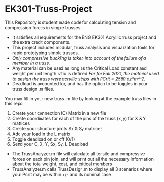 # EK301-Truss-Project
This Repository is student made code for calculating tension and compression forces in simple trusses. 
- It satisfies all requirements for the ENG EK301 Acryllic truss project and the extra credit components.
- This project includes modular, truss analysis and visualization tools for rapid prototyping simple trusses.
- _Only compressive buckling is taken into account of the failure of a member in a truss._
- Any material can be used as long as the Critical Load constant and weight per unit length ratio is defined._For for Fall 2021, the material used to design the truss were acryllic strips with PCrit = 2560 oz*m^-2_. 
- Deadload is accounted for, and has the option to be toggles in your truss design .m files.

You may fill in your new truss .m file by looking at the example truss files in this repo
1. Create your connection (C) Matrix in a new file
2. Create coordinates for each of the pins of the truss (x, y) for X & Y matrices
3. Create your structure joints Sx & Sy matrices
4. Add your load in the L matrix
5. Toggle deadload on or off (0/1)
6. Send your C, X, Y, Sx, Sy, L Deadload

- The TrussAnalyzer.m file will calculate all tensile and compressive forces on each pin join, and will print out all the necessary information about the total weight, cost, and critical members
- TrussAnalyzer.m calls TrussDesign.m to display all 3 scenarios where your Pcrit may be within +/- and its nominal case
